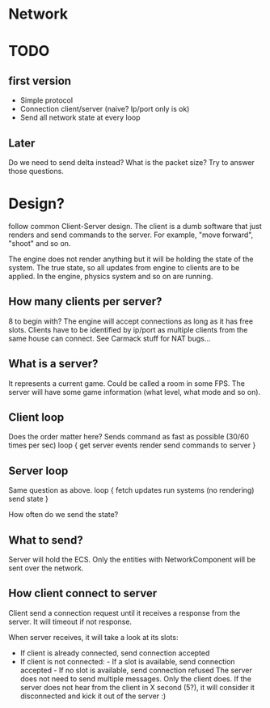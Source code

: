 # Network

# TODO

## first version
- Simple protocol
- Connection client/server (naive? Ip/port only is ok)
- Send all network state at every loop

## Later
Do we need to send delta instead?
What is the packet size?
Try to answer those questions.

# Design?

follow common Client-Server design.
The client is a dumb software that just renders and send commands to the server.
For example, "move forward", "shoot" and so on.

The engine does not render anything but it will be holding the state of the system.
The true state, so all updates from engine to clients are to be applied. In the engine,
physics system and so on are running.

## How many clients per server?
8 to begin with? The engine will accept connections as long as it has free slots.
Clients have to be identified by ip/port as multiple clients from the same house
can connect. See Carmack stuff for NAT bugs...


## What is a server?
It represents a current game. Could be called a room in some FPS. The
server will have some game information (what level, what mode and so on).

## Client loop

Does the order matter here? Sends command as fast as possible (30/60 times per sec)
loop {
        get server events
        render
        send commands to server
}

## Server loop

Same question as above.
loop {
        fetch updates
        run systems (no rendering)
        send state
}

How often do we send the state?

## What to send?
Server will hold the ECS. Only the entities with NetworkComponent will be sent over
the network.


## How client connect to server

Client send a connection request until it receives a response from the server.
It will timeout if not response.

When server receives, it will take a look at its slots:
- If client is already connected, send connection accepted
- If client is not connected:
        - If a slot is available, send connection accepted
        - If no slot is available, send connection refused
The server does not need to send multiple messages. Only the client does.
If the server does not hear from the client in X second (5?), it will consider
it disconnected and kick it out of the server :)

